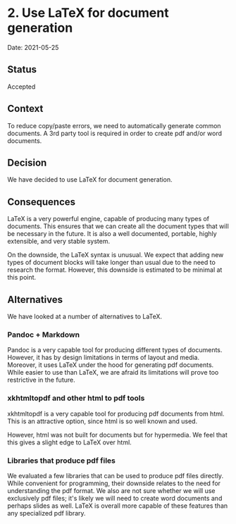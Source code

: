 # 2. Use LaTeX for document generation

Date: 2021-05-25

## Status

Accepted

## Context

To reduce copy/paste errors, we need to automatically generate common documents. A 3rd party tool is required in order to create pdf and/or word documents.

## Decision

We have decided to use LaTeX for document generation.

## Consequences

LaTeX is a very powerful engine, capable of producing many types of documents. This ensures that we can create all the document types that will be necessary in the future. It is also a well documented, portable, highly extensible, and very stable system.

On the downside, the LaTeX syntax is unusual. We expect that adding new types of document blocks will take longer than usual due to the need to research the format. However, this downside is estimated to be minimal at this point.

## Alternatives

We have looked at a number of alternatives to LaTeX.

### Pandoc + Markdown

Pandoc is a very capable tool for producing different types of documents. However, it has by design limitations in terms of layout and media. Moreover, it uses LaTeX under the hood for generating pdf documents. While easier to use than LaTeX, we are afraid its limitations will prove too restrictive in the future.

### xkhtmltopdf and other html to pdf tools

xkhtmltopdf is a very capable tool for producing pdf documents from html. This is an attractive option, since html is so well known and used.

However, html was not built for documents but for hypermedia. We feel that this gives a slight edge to LaTeX over html.

### Libraries that produce pdf files

We evaluated a few libraries that can be used to produce pdf files directly. While convenient for programming, their downside relates to the need for understanding the pdf format. We also are not sure whether we will use exclusively pdf files; it's likely we will need to create word documents and perhaps slides as well. LaTeX is overall more capable of these features than any specialized pdf library.
